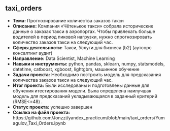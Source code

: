 <h2>taxi_orders</h2>
<ul>
<li><b>Тема:</b> Прогнозирование количества заказов такси
<li><b>Описание:</b> Компания «Чётенькое такси» собрала исторические данные о заказах такси в аэропортах. Чтобы привлекать больше водителей в период пиковой нагрузки, нужно спрогнозировать количество заказов такси на следующий час. 
<li><b>Сферы деятельности:</b> Такси, Услуги для бизнеса [b2] (аутсорс консалтинг аудит)  
<li><b>Направление:</b> Data Scientist, Machine Learning
<li><b>Навыки и инструменты:</b> python, pandas, sklearn, numpy, statsmodels, datetime, catboost, xgboost, lightgbm, машинное обучение
<li><b>Задачи проекта:</b> Необходимо построить модель для предсказания количества заказов такси на следующий час.
<li><b>Итог проекта:</b> Были исследованы и подготовлены данные для обучения итестирования модели. Была определена наилучшая модель для предсказаний укладывающаяся в заданный критерий (RMSE<=48) .
<li><b>Статус проекта:</b> успешно завершен 
<li><b>Ссылка на файл проекта:</b> https://github.com/Jonzzi/yandex_practicum/blob/main/taxi_orders/Yumagulov_Taxi_Orders.ipynb
</ul>
